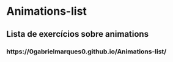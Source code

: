 # Animations-list
<h2>Lista de exercícios sobre animations</h2>

<h3>https://0gabrielmarques0.github.io/Animations-list/</h3>

